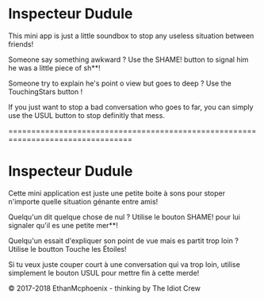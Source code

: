 # Inspecteur Dudule

This mini app is just a little soundbox to stop any useless situation between friends!

Someone say something awkward ? Use the SHAME! button to signal him he was a little piece of sh**!

Someone try to explain he's point o view but goes to deep ? Use the TouchingStars button !

If you just want to stop a bad conversation who goes to far, you can simply use the USUL button to stop definitly that mess.


=================================================================================

# Inspecteur Dudule

Cette mini application est juste une petite boite à sons pour stoper n'importe quelle situation génante entre amis!

Quelqu'un dit quelque chose de nul ? Utilise le bouton SHAME! pour lui signaler qu'il es une petite mer**!

Quelqu'un essait d'expliquer son point de vue mais es partit trop loin ? Utilise le boutton Touche les Étoiles!

Si tu veux juste couper court à une conversation qui va trop loin, utilise simplement le bouton USUL pour mettre fin à cette merde!


© 2017-2018 EthanMcphoenix - thinking by The Idiot Crew
